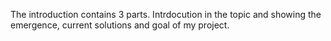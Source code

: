 The introduction contains 3 parts. Intrdocution in  the topic and showing the emergence, current solutions and goal of my project. 
